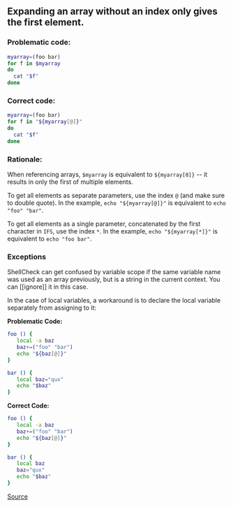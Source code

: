 ## Expanding an array without an index only gives the first element.

### Problematic code:

```sh
myarray=(foo bar)
for f in $myarray
do
  cat "$f"
done
```

### Correct code:

```sh
myarray=(foo bar)
for f in "${myarray[@]}"
do
  cat "$f"
done
```

### Rationale:

When referencing arrays, `$myarray` is equivalent to `${myarray[0]}` -- it results in only the first of multiple elements.

To get all elements as separate parameters, use the index `@` (and make sure to double quote). In the example, `echo "${myarray[@]}"` is equivalent to `echo "foo" "bar"`.

To get all elements as a single parameter, concatenated by the first character in `IFS`, use the index `*`. In the example, `echo "${myarray[*]}"` is equivalent to `echo "foo bar"`.

### Exceptions

ShellCheck can get confused by variable scope if the same variable name was used as an array previously, but is a string in the current context. You can [[ignore]] it in this case.

In the case of local variables, a workaround is to declare the local variable separately from assigning to it:

**Problematic Code:**
```sh
foo () {
   local -a baz
   baz+=("foo" "bar")
   echo "${baz[@]}"
}

bar () {
   local baz="qux"
   echo "$baz"
}
```

**Correct Code:**
```sh
foo () {
   local -a baz
   baz+=("foo" "bar")
   echo "${baz[@]}"
}

bar () {
   local baz
   baz="qux"
   echo "$baz"
}
```

[Source](https://github.com/koalaman/shellcheck/wiki/SC2128)

